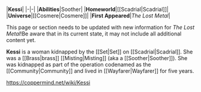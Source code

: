 |**Kessi**|
|-|-|
|**Abilities**|Soother|
|**Homeworld**|[[Scadrial\|Scadrial]]|
|**Universe**|[[Cosmere\|Cosmere]]|
|**First Appeared**|*The Lost Metal*|

This page or section needs to be updated with new information for *The Lost Metal*!Be aware that in its current state, it may not include all additional content yet.

**Kessi** is a woman kidnapped by the [[Set\|Set]] on [[Scadrial\|Scadrial]]. She was a [[Brass\|brass]] [[Misting\|Misting]] (aka a [[Soother\|Soother]]). She was kidnapped as part of the operation codenamed as the [[Community\|Community]] and lived in [[Wayfarer\|Wayfarer]] for five years.



https://coppermind.net/wiki/Kessi